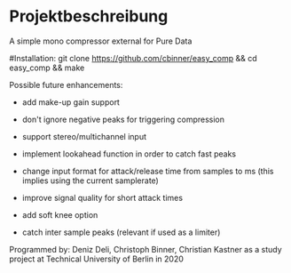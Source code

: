 # Projektbeschreibung
A simple mono compressor external for Pure Data

#Installation:
git clone https://github.com/cbinner/easy_comp && cd easy_comp && make

Possible future enhancements:
* add make-up gain support
* don't ignore negative peaks for triggering compression
* support stereo/multichannel input
* implement lookahead function in order to catch fast peaks
* change input format for attack/release time from samples to ms (this implies using the current samplerate)
* improve signal quality for short attack times
* add soft knee option

* catch inter sample peaks (relevant if used as a limiter)

Programmed by: Deniz Deli, Christoph Binner, Christian Kastner as a study project at Technical University of Berlin in 2020
